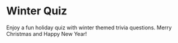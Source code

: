 # Winter Quiz
 Enjoy a fun holiday quiz with winter themed trivia questions. Merry Christmas and Happy New Year! 
